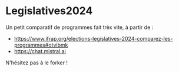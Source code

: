 # Legislatives2024

Un petit comparatif de programmes fait trèx vite, à partir de : 
* https://www.ifrap.org/elections-legislatives-2024-comparez-les-programmes#otvibmk
* https://chat.mistral.ai

N'hésitez pas à le forker ! 
